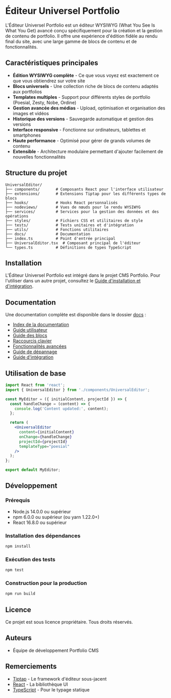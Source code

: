 # Éditeur Universel Portfolio

L'Éditeur Universel Portfolio est un éditeur WYSIWYG (What You See Is What You Get) avancé conçu spécifiquement pour la création et la gestion de contenu de portfolio. Il offre une expérience d'édition fidèle au rendu final du site, avec une large gamme de blocs de contenu et de fonctionnalités.

## Caractéristiques principales

- **Édition WYSIWYG complète** - Ce que vous voyez est exactement ce que vous obtiendrez sur votre site
- **Blocs universels** - Une collection riche de blocs de contenu adaptés aux portfolios
- **Templates multiples** - Support pour différents styles de portfolio (Poesial, Zesty, Nobe, Ordine)
- **Gestion avancée des médias** - Upload, optimisation et organisation des images et vidéos
- **Historique des versions** - Sauvegarde automatique et gestion des versions
- **Interface responsive** - Fonctionne sur ordinateurs, tablettes et smartphones
- **Haute performance** - Optimisé pour gérer de grands volumes de contenu
- **Extensible** - Architecture modulaire permettant d'ajouter facilement de nouvelles fonctionnalités

## Structure du projet

```
UniversalEditor/
├── components/       # Composants React pour l'interface utilisateur
├── extensions/       # Extensions Tiptap pour les différents types de blocs
├── hooks/            # Hooks React personnalisés
├── nodeviews/        # Vues de nœuds pour le rendu WYSIWYG
├── services/         # Services pour la gestion des données et des opérations
├── styles/           # Fichiers CSS et utilitaires de style
├── tests/            # Tests unitaires et d'intégration
├── utils/            # Fonctions utilitaires
├── docs/             # Documentation
├── index.ts          # Point d'entrée principal
├── UniversalEditor.tsx  # Composant principal de l'éditeur
└── types.ts          # Définitions de types TypeScript
```

## Installation

L'Éditeur Universel Portfolio est intégré dans le projet CMS Portfolio. Pour l'utiliser dans un autre projet, consultez le [Guide d'installation et d'intégration](./docs/guide-integration.md).

## Documentation

Une documentation complète est disponible dans le dossier [docs](./docs) :

- [Index de la documentation](./docs/index.md)
- [Guide utilisateur](./docs/guide-utilisateur.md)
- [Guide des blocs](./docs/guide-blocs.md)
- [Raccourcis clavier](./docs/raccourcis-clavier.md)
- [Fonctionnalités avancées](./docs/fonctionnalites-avancees.md)
- [Guide de dépannage](./docs/guide-depannage.md)
- [Guide d'intégration](./docs/guide-integration.md)

## Utilisation de base

```jsx
import React from 'react';
import { UniversalEditor } from './components/UniversalEditor';

const MyEditor = ({ initialContent, projectId }) => {
  const handleChange = (content) => {
    console.log('Content updated:', content);
  };

  return (
    <UniversalEditor
      content={initialContent}
      onChange={handleChange}
      projectId={projectId}
      templateType="poesial"
    />
  );
};

export default MyEditor;
```

## Développement

### Prérequis

- Node.js 14.0.0 ou supérieur
- npm 6.0.0 ou supérieur (ou yarn 1.22.0+)
- React 16.8.0 ou supérieur

### Installation des dépendances

```bash
npm install
```

### Exécution des tests

```bash
npm test
```

### Construction pour la production

```bash
npm run build
```

## Licence

Ce projet est sous licence propriétaire. Tous droits réservés.

## Auteurs

- Équipe de développement Portfolio CMS

## Remerciements

- [Tiptap](https://tiptap.dev/) - Le framework d'éditeur sous-jacent
- [React](https://reactjs.org/) - La bibliothèque UI
- [TypeScript](https://www.typescriptlang.org/) - Pour le typage statique